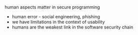 human aspects matter in secure programming
- human error - social engineering, phishing
- we have limitations in the context of usability
- humans are the weakest link in the software security chain